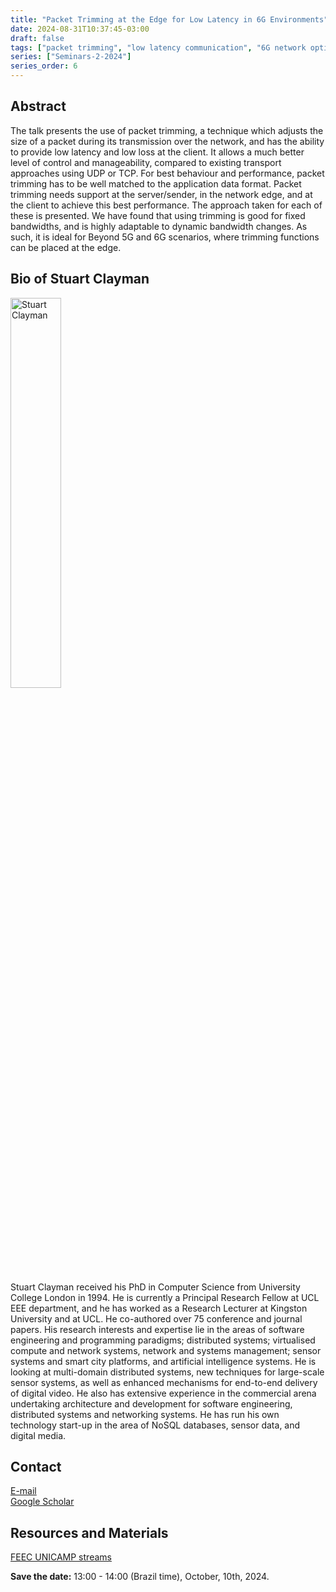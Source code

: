 ```yaml
---
title: "Packet Trimming at the Edge for Low Latency in 6G Environments"
date: 2024-08-31T10:37:45-03:00
draft: false
tags: ["packet trimming", "low latency communication", "6G network optimization"]
series: ["Seminars-2-2024"]
series_order: 6
---
```


## Abstract
The talk presents the use of packet trimming, a technique which adjusts the size of a packet during its transmission over the network, and has the ability to provide low latency and low loss at the client. It allows a much better level of control and manageability, compared to existing transport approaches using UDP or TCP. For best behaviour and performance, packet trimming has to be well matched to the application data format.  Packet trimming needs support at the server/sender, in the network edge, and at the client to achieve this best performance. The approach taken for each of these is presented.  We have found that using trimming is good for fixed bandwidths, and is highly adaptable to dynamic bandwidth changes.  As such, it is ideal for Beyond 5G and 6G scenarios, where trimming functions can be placed at the edge.


## Bio of Stuart Clayman
<img alt="Stuart Clayman" src="/seminars/seminars-2-2024/6/stuart_clayman.png" style="width: 40%; height: 160x;">

Stuart Clayman received his PhD in Computer Science from University College London in 1994. He is currently a Principal Research Fellow at UCL EEE department, and he has worked as a Research Lecturer at Kingston University and at UCL.  He co-authored over 75 conference and journal papers. His research interests and expertise lie in the areas of software engineering and programming paradigms; distributed systems; virtualised compute and network systems, network and systems management; sensor systems and smart city platforms, and artificial intelligence systems. He is looking at multi-domain distributed systems, new techniques for large-scale sensor systems, as well as enhanced mechanisms for end-to-end delivery of digital video. He also has extensive experience in the commercial arena undertaking architecture and development for software engineering, distributed systems and networking systems. He has run his own technology start-up in the area of NoSQL databases, sensor data, and digital media.

## Contact
[E-mail](s.clayman@ucl.ac.uk) \
[Google Scholar](https://scholar.google.com/citations?hl=pt-BR&user=OK_8vesAAAAJ)

## Resources and Materials

[FEEC UNICAMP streams](https://www.youtube.com/@feec-unicamp/streams)

<!--<iframe width="560" height="315" src="https://www.youtube.com/embed/yz6Eg-J3CQE" title="YouTube video player" frameborder="0" allow="accelerometer; autoplay; clipboard-write; encrypted-media; gyroscope; picture-in-picture; web-share" allowfullscreen></iframe>
-->

**Save the date:** 13:00 - 14:00 (Brazil time), October, 10th, 2024.

